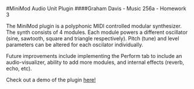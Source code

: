 #MiniMod Audio Unit Plugin
####Graham Davis - Music 256a - Homework 3

The MiniMod plugin is a polyphonic MIDI controlled modular synthesizer. The synth consists of 4 modules. 
Each module powers a different oscillator (sine, sawtooth, square and triangle respectively).
Pitch (tune) and level parameters can be altered for each oscilator individually. 

Future improvements include implementing the Perform tab to include an audio-visualizer, ability to add
more modules, and internal effects (reverb, echo, etc).

Check out a demo of the plugin [here!](https://www.youtube.com/watch?v=OZRLV34mvFA&feature=youtu.be)
